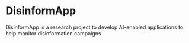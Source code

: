 # DisinformApp
DisinformApp is a research project to develop AI-enabled applications to help monitor disinformation campaigns
